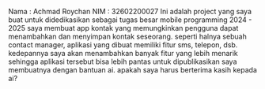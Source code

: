 Nama : Achmad Roychan
NIM  : 32602200027
Ini adalah project yang saya buat untuk didedikasikan sebagai tugas besar mobile programming 2024 - 2025
saya membuat app kontak yang memungkinkan pengguna dapat menambahkan dan menyimpan kontak seseorang.
seperti halnya sebuah contact manager, aplikasi yang dibuat memiliki fitur sms, telepon, dsb.
kedepannya saya akan menambahkan banyak  fitur yang lebih menarik sehingga aplikasi tersebut bisa lebih pantas untuk dipublikasikan
saya membuatnya dengan bantuan ai.
apakah saya harus berterima kasih kepada ai?
